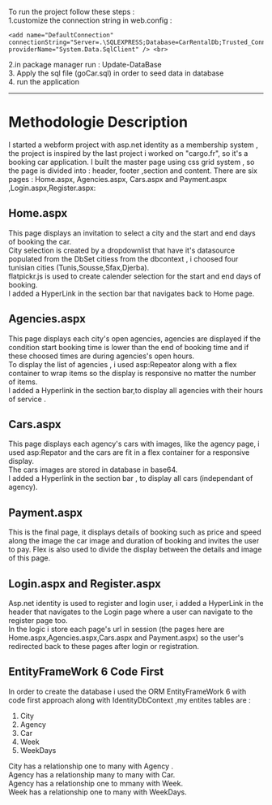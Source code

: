 To run the project follow these steps :<br/>
1.customize the connection string in web.config :<br/>

    <add name="DefaultConnection" connectionString="Server=.\SQLEXPRESS;Database=CarRentalDb;Trusted_Connection=True;" providerName="System.Data.SqlClient" /> <br>
2.in package manager run : Update-DataBase<br/>
3. Apply the sql file (goCar.sql) in order to seed data in database <br/>
4. run the application

--------------------------------------------------------------------------
<h1>Methodologie Description</h1>
    
I started a webform project with asp.net identity as a membership system , the project is inspired by the last project i worked on "cargo.fr", so it's a booking car application.
I built the master page using css grid system , so the page is divided into  : header, footer ,section and content.
There are six pages : Home.aspx, Agencies.aspx, Cars.aspx and Payment.aspx ,Login.aspx,Register.aspx:

<h2>Home.aspx</h2>
This page displays an invitation to select a city and the start and end days of booking the car.<br>
City selection is created by a dropdownlist that have it's datasource populated from the DbSet citiess from the dbcontext , i choosed four  tunisian cities (Tunis,Sousse,Sfax,Djerba).<br>
flatpickr.js is used to create calender selection for the start and end days of booking.<br>
I added a HyperLink in the section bar that navigates back to Home page.
<h2>Agencies.aspx</h2>
This page displays each city's open agencies, agencies are displayed if the condition start booking time is lower than the end of booking time and if these choosed times are during agencies's open hours.<br>
To display the list of agencies , i used asp:Repeator along with a flex container to wrap items so the display is responsive no matter the number of items.<br>
I added a Hyperlink in the section bar,to display all agencies with their hours of service .
<h2>Cars.aspx</h2>
This page displays each agency's cars with images, like the agency page, i used asp:Repator and the cars are fit in a flex container for a responsive display.<br/>
The cars images are stored in database in base64.<br/>
I added a Hyperlink in the section bar , to display all cars (independant of agency).
<h2>Payment.aspx</h2>
This is the final page, it displays details of booking such as price and speed along the image the car image and duration of booking and invites the user to pay.
Flex is also used to divide the display between the details and image of this page.
<h2>Login.aspx and Register.aspx </h2>
Asp.net identity is used to register and login user, i added a HyperLink in the header that navigates to the Login page where a user can navigate to the register page too.<br/>
In the logic i store each page's url in session (the pages here are Home.aspx,Agencies.aspx,Cars.aspx and Payment.aspx) so the user's redirected back to these pages after login or registration.<br>
<h2>EntityFrameWork 6 Code First</h2>
In order to create the database i used the ORM EntityFrameWork 6 with code first approach along with IdentityDbContext ,my entites tables are :

1. City
2. Agency
3. Car
4. Week
5. WeekDays

City has a relationship one to many with Agency .<br>
Agency has a relationship many to many with Car.<br>
Agency has a relationship one to mmany with Week.<br>
Week has a relationship one to many with WeekDays.
